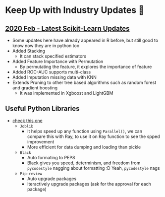 # Keep Up with Industry Updates 🌺

## [2020 Feb - Latest Scikit-Learn Updates][1]
* Some updates here have already appeared in R before, but still good to know now they are in python too
* Added Stacking
  * It can stack specified estimators
* Added Feature Importance with Permutation
  * By permutating the feature, it explores the importance of feature
* Added ROC-AUC supports multi-class
* Added Imputation missing data with KNN
* Extends Pruning to other tree based algorithms such as random forest and gradient boosting
  * It was implemented in Xgboost and LightGBM


## Useful Python Libraries
* [check this one][2]
  * `Joblib`
    * It helps speed up any function using `Parallel()`, we can compare this with Ray, to use it on Ray function to see the spped improvement
    * More efficient for data dumping and loading than pickle
  * `Black`
    * Auto formating to PEP8
    * Black gives you speed, determinism, and freedom from `pycodestyle` nagging about formatting :D Yeah, `pycodestyle` nags
  * `Pip-review`
    * Auto upgrade packages
    * Iteractively upgrade packages (ask for the approval for each package)
    


[1]:https://www.analyticsvidhya.com/blog/2020/02/everything-you-should-know-scikit-learn/?utm_source=feedburner&utm_medium=email&utm_campaign=Feed%3A+AnalyticsVidhya+%28Analytics+Vidhya%29
[2]:https://www.analyticsvidhya.com/blog/2021/01/5-python-packages-every-data-scientist-must-know/?utm_source=feedburner&utm_medium=email&utm_campaign=Feed%3A+AnalyticsVidhya+%28Analytics+Vidhya%29
